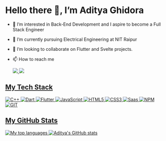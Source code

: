 # Hello there 👋, I’m Aditya Ghidora
- 👀 I’m interested in Back-End Development and I aspire to become a Full Stack Engineer
- 🌱 I’m currently pursuing Electrical Engineering at NIT Raipur
- 💞️ I’m looking to collaborate on Flutter and Svelte projects.
- 📫 How to reach me
   
   <a href="https://www.linkedin.com/in/aditya-ghidora/"><img src="https://img.shields.io/badge/linkedin-%230077B5.svg?&style=for-the-badge&logo=linkedin&logoColor=white" />
   <a href="mailto:aditya@ghidora.tech?subject=Came%20from%20Github"><img src="https://img.shields.io/badge/gmail-%23D14836.svg?&style=for-the-badge&logo=gmail&logoColor=white" />

 ## My Tech Stack
 ![C++](https://img.shields.io/badge/C%2B%2B-00599C?style=for-the-badge&logo=c%2B%2B&logoColor=white)
 ![Dart](https://img.shields.io/badge/Dart-0175C2?style=for-the-badge&logo=dart&logoColor=white)
 ![Flutter](https://img.shields.io/badge/Flutter-02569B?style=for-the-badge&logo=flutter&logoColor=white)
 ![JavaScript](https://img.shields.io/badge/JavaScript-F7DF1E?style=for-the-badge&logo=javascript&logoColor=black)
 ![HTML5](https://img.shields.io/badge/HTML5-E34F26?style=for-the-badge&logo=html5&logoColor=white)
 ![CSS3](https://img.shields.io/badge/CSS3-1572B6?style=for-the-badge&logo=css3&logoColor=white)
 ![Saas](https://img.shields.io/badge/Sass-CC6699?style=for-the-badge&logo=sass&logoColor=white)
 ![NPM](https://img.shields.io/badge/npm-CB3837?style=for-the-badge&logo=npm&logoColor=white)
 ![GIT](https://img.shields.io/badge/Git-F05032?style=for-the-badge&logo=git&logoColor=white)

 ## My GitHub Stats
![My top languages](https://github-readme-stats-kurayami07734.vercel.app/api/top-langs/?username=kurayami07734&theme=tokyonight&layout=compact)
![Aditya's GitHub stats](https://github-readme-stats-kurayami07734.vercel.app/api?username=kurayami07734&theme=tokyonight&show_icons=true)

